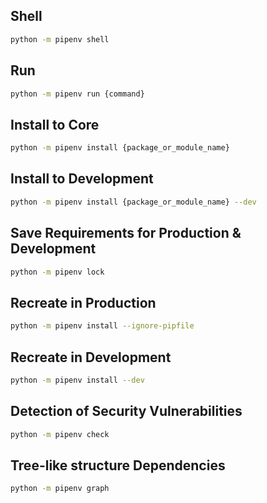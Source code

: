 ## **Shell** 
```sh
python -m pipenv shell
```

## **Run** 
```sh
python -m pipenv run {command}
```

## Install to **Core** 
```sh
python -m pipenv install {package_or_module_name}
```


## Install to **Development** 
```sh
python -m pipenv install {package_or_module_name} --dev
```


## Save **Requirements** for Production & Development 
```sh
python -m pipenv lock
```


## Recreate in **Production** 
```sh
python -m pipenv install --ignore-pipfile
```


## Recreate in **Development** 
```sh
python -m pipenv install --dev
```


## Detection of **Security Vulnerabilities**
```sh
python -m pipenv check
```


## Tree-like structure **Dependencies**
```sh
python -m pipenv graph
```
